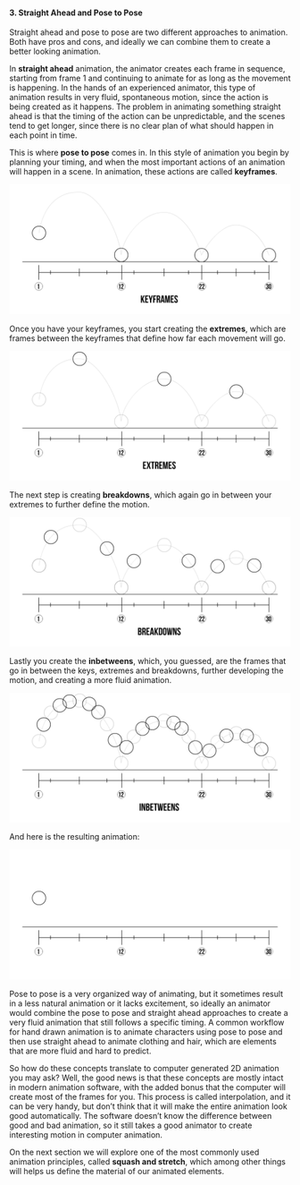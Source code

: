 #### 3. Straight Ahead and Pose to Pose

Straight ahead and pose to pose are two different approaches to animation. Both have pros and cons, and ideally we can combine them to create a better looking animation.

In **straight ahead** animation, the animator creates each frame in sequence, starting from frame 1 and continuing to animate for as long as the movement is happening. In the hands of an experienced animator, this type of animation results in very fluid, spontaneous motion, since the action is being created as it happens. The problem in animating something straight ahead is that the timing of the action can be unpredictable, and the scenes tend to get longer, since there is no clear plan of what should happen in each point in time.

This is where **pose to pose** comes in. In this style of animation you begin by planning your timing, and when the most important actions of an animation will happen in a scene. In animation, these actions are called **keyframes**.

![](/assets/unit1/08_strightaheadposetopose_keys.png)

Once you have your keyframes, you start creating the **extremes**, which are frames between the keyframes that define how far each movement will go.

![](/assets/unit1/09_strightaheadposetopose_extremes.png)

The next step is creating **breakdowns**, which again go in between your extremes to further define the motion.

![](/assets/unit1/10_strightaheadposetopose_breakdowns.png)

Lastly you create the **inbetweens**, which, you guessed, are the frames that go in between the keys, extremes and breakdowns, further developing the motion, and creating a more fluid animation.

![](/assets/unit1/11_strightaheadposetopose_inbetweens.png)

And here is the resulting animation:

![](/assets/unit1/12_strightaheadposetopose.gif)

Pose to pose is a very organized way of animating, but it sometimes result in a less natural animation or it lacks excitement, so ideally an animator would combine the pose to pose and straight ahead approaches to create a very fluid animation that still follows a specific timing. A common workflow for hand drawn animation is to animate characters using pose to pose and then use straight ahead to animate clothing and hair, which are elements that are more fluid and hard to predict.

So how do these concepts translate to computer generated 2D animation you may ask? Well, the good news is that these concepts are mostly intact in modern animation software, with the added bonus that the computer will create most of the frames for you. This process is called interpolation, and it can be very handy, but don’t think that it will make the entire animation look good automatically. The software doesn’t know the difference between good and bad animation, so it still takes a good animator to create interesting motion in computer animation.

On the next section we will explore one of the most commonly used animation principles, called **squash and stretch**, which among other things will helps us define the material of our animated elements.
